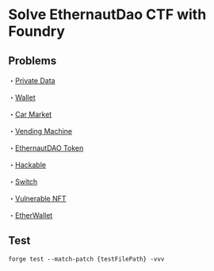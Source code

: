 # Solve EthernautDao CTF with Foundry

## Problems
・[Private Data](https://twitter.com/EthernautDAO/status/1543957806532833282?ref_src=twsrc%5Etfw%7Ctwcamp%5Etweetembed%7Ctwterm%5E1543957806532833282%7Ctwgr%5E9613d2c3c1c2a9d33fca233e57bbc97ae6e7fe21%7Ctwcon%5Es1_&ref_url=https%3A%2F%2Fcdn.embedly.com%2Fwidgets%2Fmedia.html%3Ftype%3Dtext2Fhtmlkey%3Da19fcc184b9711e1b4764040d3dc5c07schema%3Dtwitterurl%3Dhttps3A%2F%2Ftwitter.com%2Fethernautdao%2Fstatus%2F1543957806532833282image%3Dhttps3A%2F%2Fi.embed.ly%2F1%2Fimage3Furl3Dhttps253A252F252Fabs.twimg.com252Ferrors252Flogo46x38.png26key3Da19fcc184b9711e1b4764040d3dc5c07)

・[Wallet](https://stermi.medium.com/ethernautdao-ctf-wallet-solution-7f28bc05c564](https://twitter.com/EthernautDAO/status/1546101932040790016?ref_src=twsrc%5Etfw%7Ctwcamp%5Etweetembed%7Ctwterm%5E1546101932040790016%7Ctwgr%5E7940c6a008081fee641d4ca6799b34340c5cb5da%7Ctwcon%5Es1_&ref_url=https%3A%2F%2Fcdn.embedly.com%2Fwidgets%2Fmedia.html%3Ftype%3Dtext2Fhtmlkey%3Da19fcc184b9711e1b4764040d3dc5c07schema%3Dtwitterurl%3Dhttps3A%2F%2Ftwitter.com%2Fethernautdao%2Fstatus%2F1546101932040790016image%3Dhttps3A%2F%2Fi.embed.ly%2F1%2Fimage3Furl3Dhttps253A252F252Fabs.twimg.com252Ferrors252Flogo46x38.png26key3Da19fcc184b9711e1b4764040d3dc5c07)https://twitter.com/EthernautDAO/status/1546101932040790016?ref_src=twsrc%5Etfw%7Ctwcamp%5Etweetembed%7Ctwterm%5E1546101932040790016%7Ctwgr%5E7940c6a008081fee641d4ca6799b34340c5cb5da%7Ctwcon%5Es1_&ref_url=https%3A%2F%2Fcdn.embedly.com%2Fwidgets%2Fmedia.html%3Ftype%3Dtext2Fhtmlkey%3Da19fcc184b9711e1b4764040d3dc5c07schema%3Dtwitterurl%3Dhttps3A%2F%2Ftwitter.com%2Fethernautdao%2Fstatus%2F1546101932040790016image%3Dhttps3A%2F%2Fi.embed.ly%2F1%2Fimage3Furl3Dhttps253A252F252Fabs.twimg.com252Ferrors252Flogo46x38.png26key3Da19fcc184b9711e1b4764040d3dc5c07)

・[Car Market](https://twitter.com/EthernautDAO/status/1548995357194874885?ref_src=twsrc%5Etfw%7Ctwcamp%5Etweetembed%7Ctwterm%5E1548995357194874885%7Ctwgr%5E2eae538de0c370ac6dfd40d08e0d9b29a09c142a%7Ctwcon%5Es1_&ref_url=https%3A%2F%2Fcdn.embedly.com%2Fwidgets%2Fmedia.html%3Ftype%3Dtext2Fhtmlkey%3Da19fcc184b9711e1b4764040d3dc5c07schema%3Dtwitterurl%3Dhttps3A%2F%2Ftwitter.com%2Fethernautdao%2Fstatus%2F1548995357194874885image%3Dhttps3A%2F%2Fi.embed.ly%2F1%2Fimage3Furl3Dhttps253A252F252Fabs.twimg.com252Ferrors252Flogo46x38.png26key3Da19fcc184b9711e1b4764040d3dc5c07)

・[Vending Machine](https://twitter.com/EthernautDAO?ref_src=twsrc%5Etfw%7Ctwcamp%5Etweetembed%7Ctwterm%5E1551211568926425089%7Ctwgr%5Eab6fdbff5bd8e6b681c1584f84d14cfd8cd99545%7Ctwcon%5Es1_&ref_url=https%3A%2F%2Fcdn.embedly.com%2Fwidgets%2Fmedia.html%3Ftype%3Dtext2Fhtmlkey%3Da19fcc184b9711e1b4764040d3dc5c07schema%3Dtwitterurl%3Dhttps3A%2F%2Ftwitter.com%2Fethernautdao%2Fstatus%2F1551211568926425089image%3Dhttps3A%2F%2Fi.embed.ly%2F1%2Fimage3Furl3Dhttps253A252F252Fabs.twimg.com252Ferrors252Flogo46x38.png26key3Da19fcc184b9711e1b4764040d3dc5c07)

・[EthernautDAO Token](https://twitter.com/EthernautDAO/status/1553742280967835648?ref_src=twsrc%5Etfw%7Ctwcamp%5Etweetembed%7Ctwterm%5E1553742280967835648%7Ctwgr%5Ecdc8eb0c5284b1137255a3844be92e34cac151be%7Ctwcon%5Es1_&ref_url=https%3A%2F%2Fcdn.embedly.com%2Fwidgets%2Fmedia.html%3Ftype%3Dtext2Fhtmlkey%3Da19fcc184b9711e1b4764040d3dc5c07schema%3Dtwitterurl%3Dhttps3A%2F%2Ftwitter.com%2Fethernautdao%2Fstatus%2F1553742280967835648image%3Dhttps3A%2F%2Fi.embed.ly%2F1%2Fimage3Furl3Dhttps253A252F252Fabs.twimg.com252Ferrors252Flogo46x38.png26key3Da19fcc184b9711e1b4764040d3dc5c07)

・[Hackable](https://goerli.etherscan.io/address/0x445d0fa7fa12a85b30525568dfd09c3002f2ade5#code)

・[Switch](https://twitter.com/EthernautDAO/status/1558814930920431617?ref_src=twsrc%5Etfw%7Ctwcamp%5Etweetembed%7Ctwterm%5E1558814930920431617%7Ctwgr%5E350aa46f10563ba7a6cb1870c588e0fe972a8921%7Ctwcon%5Es1_&ref_url=https%3A%2F%2Fcdn.embedly.com%2Fwidgets%2Fmedia.html%3Ftype%3Dtext2Fhtmlkey%3Da19fcc184b9711e1b4764040d3dc5c07schema%3Dtwitterurl%3Dhttps3A%2F%2Ftwitter.com%2Fethernautdao%2Fstatus%2F1558814930920431617image%3Dhttps3A%2F%2Fi.embed.ly%2F1%2Fimage3Furl3Dhttps253A252F252Fabs.twimg.com252Ferrors252Flogo46x38.png26key3Da19fcc184b9711e1b4764040d3dc5c07)

・[Vulnerable NFT](https://twitter.com/EthernautDAO/status/1561352425394515968?ref_src=twsrc%5Etfw%7Ctwcamp%5Etweetembed%7Ctwterm%5E1561352425394515968%7Ctwgr%5E871f0ff64e79948df435e646617485cc844c47ec%7Ctwcon%5Es1_&ref_url=https%3A%2F%2Fcdn.embedly.com%2Fwidgets%2Fmedia.html%3Ftype%3Dtext2Fhtmlkey%3Da19fcc184b9711e1b4764040d3dc5c07schema%3Dtwitterurl%3Dhttps3A%2F%2Ftwitter.com%2Fethernautdao%2Fstatus%2F1561352425394515968image%3Dhttps3A%2F%2Fi.embed.ly%2F1%2Fimage3Furl3Dhttps253A252F252Fabs.twimg.com252Ferrors252Flogo46x38.png26key3Da19fcc184b9711e1b4764040d3dc5c07)

・[EtherWallet](https://twitter.com/EthernautDAO/status/1563889138205528066?ref_src=twsrc%5Etfw%7Ctwcamp%5Etweetembed%7Ctwterm%5E1563889138205528066%7Ctwgr%5Eb5d57affa98e31832b894a91b1f742f3a0748913%7Ctwcon%5Es1_&ref_url=https%3A%2F%2Fcdn.embedly.com%2Fwidgets%2Fmedia.html%3Ftype%3Dtext2Fhtmlkey%3Da19fcc184b9711e1b4764040d3dc5c07schema%3Dtwitterurl%3Dhttps3A%2F%2Ftwitter.com%2Fethernautdao%2Fstatus%2F1563889138205528066image%3Dhttps3A%2F%2Fi.embed.ly%2F1%2Fimage3Furl3Dhttps253A252F252Fabs.twimg.com252Ferrors252Flogo46x38.png26key3Da19fcc184b9711e1b4764040d3dc5c07)

## Test
```
forge test --match-patch {testFilePath} -vvv
```



